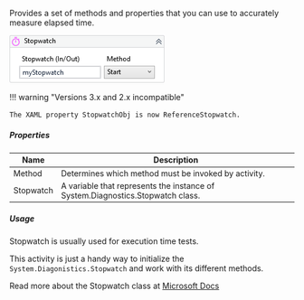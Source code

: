 Provides a set of methods and properties that you can use to accurately measure elapsed time.

![](../img/activities/Stopwatch.png)

!!! warning "Versions 3.x and 2.x incompatible"

    The XAML property StopwatchObj is now ReferenceStopwatch.

##### Properties

|Name     |Description                                                                   |
|---------|------------------------------------------------------------------------------|
|Method   |Determines which method must be invoked by activity.                          |
|Stopwatch|A variable that represents the instance of System.Diagnostics.Stopwatch class.|


##### Usage

Stopwatch is usually used for execution time tests.

This activity is just a handy way to initialize the `System.Diagonistics.Stopwatch` and work with its different methods.

Read more about the Stopwatch class at <a href="https://docs.microsoft.com/en-us/dotnet/api/system.diagnostics.stopwatch?view=net-6.0" target="_blank">Microsoft Docs</a>
